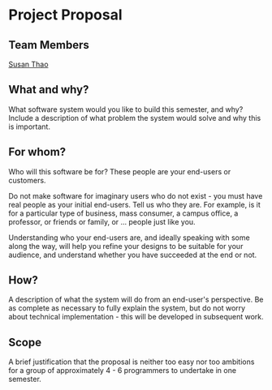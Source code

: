 # Project Proposal

## Team Members
[Susan Thao](https://github.com/susan-t)

## What and why?
What software system would you like to build this semester, and why? Include a description of what problem the system would solve and why this is important.

## For whom?
Who will this software be for? These people are your end-users or customers.

Do not make software for imaginary users who do not exist - you must have real people as your initial end-users. Tell us who they are. For example, is it for a particular type of business, mass consumer, a campus office, a professor, or friends or family, or ... people just like you.

Understanding who your end-users are, and ideally speaking with some along the way, will help you refine your designs to be suitable for your audience, and understand whether you have succeeded at the end or not.

## How?
A description of what the system will do from an end-user's perspective. Be as complete as necessary to fully explain the system, but do not worry about technical implementation - this will be developed in subsequent work.

## Scope
A brief justification that the proposal is neither too easy nor too ambitions for a group of approximately 4 - 6 programmers to undertake in one semester.

